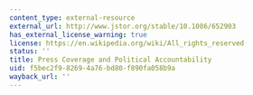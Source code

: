 ```yaml
---
content_type: external-resource
external_url: http://www.jstor.org/stable/10.1086/652903
has_external_license_warning: true
license: https://en.wikipedia.org/wiki/All_rights_reserved
status: ''
title: Press Coverage and Political Accountability
uid: f5bec2f9-8269-4a76-bd80-f890fa058b9a
wayback_url: ''
---
```

